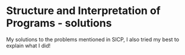 # Structure and Interpretation of Programs - solutions

My solutions to the problems mentioned in SICP, I also tried my best to explain what I did!
